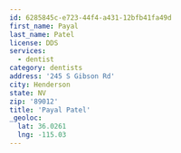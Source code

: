 ```yaml
---
id: 6285845c-e723-44f4-a431-12bfb41fa49d
first_name: Payal
last_name: Patel
license: DDS
services:
  - dentist
category: dentists
address: '245 S Gibson Rd'
city: Henderson
state: NV
zip: '89012'
title: 'Payal Patel'
_geoloc:
  lat: 36.0261
  lng: -115.03
---
```

